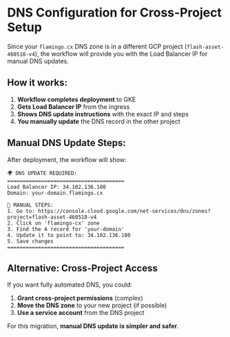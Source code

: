 # DNS Configuration for Cross-Project Setup

Since your `flamingo.cx` DNS zone is in a different GCP project (`flash-asset-460518-v4`), the workflow will provide you with the Load Balancer IP for manual DNS updates.

## How it works:

1. **Workflow completes deployment** to GKE
2. **Gets Load Balancer IP** from the ingress
3. **Shows DNS update instructions** with the exact IP and steps
4. **You manually update** the DNS record in the other project

## Manual DNS Update Steps:

After deployment, the workflow will show:

```
🌍 DNS UPDATE REQUIRED:
======================================
Load Balancer IP: 34.102.136.180
Domain: your-domain.flamingo.cx

📝 MANUAL STEPS:
1. Go to: https://console.cloud.google.com/net-services/dns/zones?project=flash-asset-460518-v4
2. Click on 'flamingo-cx' zone  
3. Find the A record for 'your-domain'
4. Update it to point to: 34.102.136.180
5. Save changes
======================================
```

## Alternative: Cross-Project Access

If you want fully automated DNS, you could:

1. **Grant cross-project permissions** (complex)
2. **Move the DNS zone** to your new project (if possible)
3. **Use a service account** from the DNS project

For this migration, **manual DNS update is simpler and safer**.
